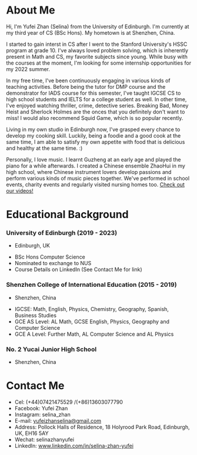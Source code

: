 # About Me

Hi, I'm Yufei Zhan (Selina) from the University of Edinburgh. I'm currently at my third year of CS (BSc Hons). My hometown is at Shenzhen, China.

I started to gain interst in CS after I went to the Stanford University's HSSC program at grade 10. I've always loved problem solving, which is inherently present in Math and CS, my favorite subjects since young. While busy with the courses at the moment, I'm looking for some internship opportunities for my 2022 summer.

In my free time, I've been continuously engaging in various kinds of teaching activities. Before being the tutor for DMP course and the demonstrator for IADS course for this semester, I've taught IGCSE CS to high school students and IELTS for a college student as well. In other time, I've enjoyed watching thriller, crime, detective series. Breaking Bad, Money Heist and Sherlock Holmes are the onces that you definitely don't want to miss! I would also recommend Squid Game, which is so popular recently.

Living in my own studio in Edinburgh now, I've grasped every chance to develop my cooking skill. Luckily, being a foodie and a good cook at the same time, I am able to satisfy my own appetite with food that is delicious and healthy at the same time. :)

Personally, I love music. I learnt Guzheng at an early age and played the piano for a while afterwards. I created a Chinese ensemble ZhaoHui in my high school, where Chinese instrument lovers develop passions and perform various kinds of music pieces together. We've performed in school events, charity events and regularly visited nursing homes too. [Check out our videos!](https://github.com/YufeiZhan/YufeiZhan.github.io/edit/master/README.md)

# Educational Background

### University of Edinburgh (2019 - 2023)
* Edinburgh, UK
- BSc Hons Computer Science
- Nominated to exchange to NUS
- Course Details on LinkedIn (See Contact Me for link)

### Shenzhen College of International Education (2015 - 2019)
* Shenzhen, China
- IGCSE: Math, English, Physics, Chemistry, Geography, Spanish, Business Studies
- GCE AS Level: AL Math, GCSE English, Physics, Geography and Computer Science 
- GCE A Level: Further Math, AL Computer Science and AL Physics

### No. 2 Yucai Junior High School
* Shenzhen, China

# Contact Me
- Cel: (+44)07421475529 /(+86)13603077790
- Facebook: Yufei Zhan
- Instagram: selina_zhan
- E-mail: yufeizhanselina@gmail.com
- Address: Pollock Halls of Residence, 18 Holyrood Park Road, Edinburgh, UK, EH16 5AY
- Wechat: selinazhanyufei
- LinkedIn: www.linkedin.com/in/selina-zhan-yufei
